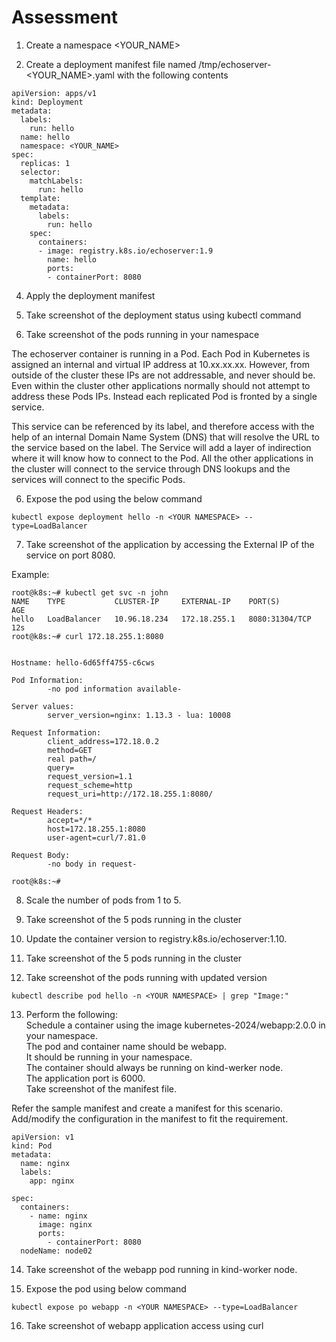 # Assessment 

1. Create a namespace <YOUR_NAME>

2. Create a deployment manifest file named /tmp/echoserver-<YOUR_NAME>.yaml with the following contents
   
```
apiVersion: apps/v1
kind: Deployment
metadata:
  labels:
    run: hello
  name: hello
  namespace: <YOUR_NAME>
spec:
  replicas: 1
  selector:
    matchLabels:
      run: hello
  template:
    metadata:
      labels:
        run: hello
    spec:
      containers:
      - image: registry.k8s.io/echoserver:1.9
        name: hello
        ports:
        - containerPort: 8080
```

4. Apply the deployment manifest

5. Take screenshot of the deployment status using kubectl command 

6. Take screenshot of the pods running in your namespace 

The echoserver container is running in a Pod. Each Pod in Kubernetes is assigned an internal and virtual IP address at 10.xx.xx.xx. However, from outside of the cluster these IPs are not addressable, and never should be. Even within the cluster other applications normally should not attempt to address these Pods IPs. Instead each replicated Pod is fronted by a single service.  

This service can be referenced by its label, and therefore access with the help of an internal Domain Name System (DNS) that will resolve the URL to the service based on the label. The Service will add a layer of indirection where it will know how to connect to the Pod. All the other applications in the cluster will connect to the service through DNS lookups and the services will connect to the specific Pods.  

6. Expose the pod using the below command 
```
kubectl expose deployment hello -n <YOUR NAMESPACE> --type=LoadBalancer
```
7. Take screenshot of the application by accessing the External IP of the service on port 8080.

Example:
```
root@k8s:~# kubectl get svc -n john 
NAME    TYPE           CLUSTER-IP     EXTERNAL-IP    PORT(S)          AGE
hello   LoadBalancer   10.96.18.234   172.18.255.1   8080:31304/TCP   12s
root@k8s:~# curl 172.18.255.1:8080 


Hostname: hello-6d65ff4755-c6cws

Pod Information:
        -no pod information available-

Server values:
        server_version=nginx: 1.13.3 - lua: 10008

Request Information:
        client_address=172.18.0.2
        method=GET
        real path=/
        query=
        request_version=1.1
        request_scheme=http
        request_uri=http://172.18.255.1:8080/

Request Headers:
        accept=*/*
        host=172.18.255.1:8080
        user-agent=curl/7.81.0

Request Body:
        -no body in request-

root@k8s:~# 
```
8. Scale the number of pods from 1 to 5. 

9. Take screenshot of the 5 pods running in the cluster 

10. Update the container version to registry.k8s.io/echoserver:1.10. 

11. Take screenshot of the 5 pods running in the cluster 

12. Take screenshot of the pods running with updated version
```
kubectl describe pod hello -n <YOUR NAMESPACE> | grep "Image:"
```

13. Perform the following:  
Schedule a container using the image kubernetes-2024/webapp:2.0.0 in your namespace.  
The pod and container name should be webapp.  
It should be running in your namespace.  
The container should always be running on kind-werker node.  
The application port is 6000.  
Take screenshot of the manifest file.  

Refer the sample manifest and create a manifest for this scenario. Add/modify the configuration in the manifest to fit the requirement.  
```
apiVersion: v1
kind: Pod
metadata:
  name: nginx
  labels: 
    app: nginx

spec:
  containers:
    - name: nginx
      image: nginx
      ports:
        - containerPort: 8080
  nodeName: node02
```

14. Take screenshot of the webapp pod running in kind-worker node.  

15. Expose the pod using below command  
```
kubectl expose po webapp -n <YOUR NAMESPACE> --type=LoadBalancer 
```

16. Take screenshot of webapp application access using curl 


